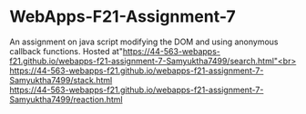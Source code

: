 # WebApps-F21-Assignment-7
An assignment on java script modifying the DOM and using anonymous callback functions.
Hosted at"https://44-563-webapps-f21.github.io/webapps-f21-assignment-7-Samyuktha7499/search.html"<br>
https://44-563-webapps-f21.github.io/webapps-f21-assignment-7-Samyuktha7499/stack.html<br>
https://44-563-webapps-f21.github.io/webapps-f21-assignment-7-Samyuktha7499/reaction.html<br>